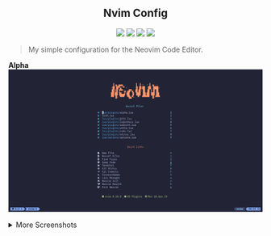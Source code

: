   <div>
  	<h2 align='center'> Nvim Config </h2>
  	<p align='center'>
  		<img src='https://img.shields.io/badge/Kernel-Linux-informational?style=for-the-badge&logo=linux&logoColor=faee0c&color=000000'/>
  		<img src='https://img.shields.io/badge/System-Fedora-informational?style=for-the-badge&logo=fedora&logoColor=3c6eb5&color=3c6eb5'/>
  		<img src='https://img.shields.io/badge/Editor-Neovim-informational?style=for-the-badge&logo=neovim&logoColor=69ef14&color=076694'/>
  		<img src='https://img.shields.io/badge/Code-Lua-informational?style=for-the-badge&logo=lua&logoColor=02027d&color=02027d'/>
  	</p>
  </div>

  > My simple configuration for the Neovim Code Editor.

**Alpha**
![Alpha](https://raw.githubusercontent.com/Fausto-Korpsvart/nvim/main/screenshots/nvim-01.png)

<details>
<summary>More Screenshots</summary>
	<p>
		<b>NOICE + CMP</b>
		<img src='https://raw.githubusercontent.com/Fausto-Korpsvart/nvim/main/screenshots/nvim-03.png' />
		<b>TELESCOPE</b>
		<img src='https://raw.githubusercontent.com/Fausto-Korpsvart/nvim/main/screenshots/nvim-06.png' />
		<b>CMP</b>
		<img src='https://raw.githubusercontent.com/Fausto-Korpsvart/nvim/main/screenshots/nvim-02.png' />
		<b>LSP SAGA</b>
		<img src='https://raw.githubusercontent.com/Fausto-Korpsvart/nvim/main/screenshots/nvim-04.png' />
		<b>DIAGNOSTICS</b>
		<img src='https://raw.githubusercontent.com/Fausto-Korpsvart/nvim/main/screenshots/nvim-05.png' />
	</p>
</details>
